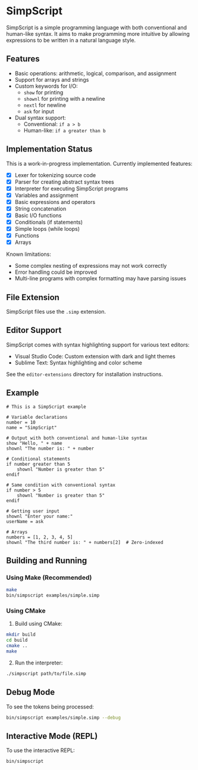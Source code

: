 # SimpScript

SimpScript is a simple programming language with both conventional and human-like syntax. It aims to make programming more intuitive by allowing expressions to be written in a natural language style.

## Features

- Basic operations: arithmetic, logical, comparison, and assignment
- Support for arrays and strings
- Custom keywords for I/O:
  - `show` for printing
  - `shownl` for printing with a newline
  - `nextl` for newline
  - `ask` for input
- Dual syntax support:
  - Conventional: `if a > b`
  - Human-like: `if a greater than b`

## Implementation Status

This is a work-in-progress implementation. Currently implemented features:

- [x] Lexer for tokenizing source code
- [x] Parser for creating abstract syntax trees
- [x] Interpreter for executing SimpScript programs
- [x] Variables and assignment
- [x] Basic expressions and operators
- [x] String concatenation 
- [x] Basic I/O functions
- [x] Conditionals (if statements)
- [x] Simple loops (while loops)
- [x] Functions
- [x] Arrays

Known limitations:
- Some complex nesting of expressions may not work correctly
- Error handling could be improved
- Multi-line programs with complex formatting may have parsing issues

## File Extension

SimpScript files use the `.simp` extension.

## Editor Support

SimpScript comes with syntax highlighting support for various text editors:

- Visual Studio Code: Custom extension with dark and light themes
- Sublime Text: Syntax highlighting and color scheme

See the `editor-extensions` directory for installation instructions.

## Example

```simp
# This is a SimpScript example

# Variable declarations
number = 10
name = "SimpScript"

# Output with both conventional and human-like syntax
show "Hello, " + name
shownl "The number is: " + number

# Conditional statements
if number greater than 5
    shownl "Number is greater than 5"
endif

# Same condition with conventional syntax
if number > 5
    shownl "Number is greater than 5"
endif

# Getting user input
shownl "Enter your name:"
userName = ask

# Arrays
numbers = [1, 2, 3, 4, 5]
shownl "The third number is: " + numbers[2]  # Zero-indexed
```

## Building and Running

### Using Make (Recommended)

```bash
make
bin/simpscript examples/simple.simp
```

### Using CMake

1. Build using CMake:
```bash
mkdir build
cd build
cmake ..
make
```

2. Run the interpreter:
```bash
./simpscript path/to/file.simp
```

## Debug Mode

To see the tokens being processed:

```bash
bin/simpscript examples/simple.simp --debug
```

## Interactive Mode (REPL)

To use the interactive REPL:

```bash
bin/simpscript
``` 